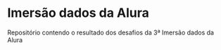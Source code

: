 # Imersão dados da Alura
Repositório contendo o resultado dos desafios da 3ª Imersão dados da Alura

